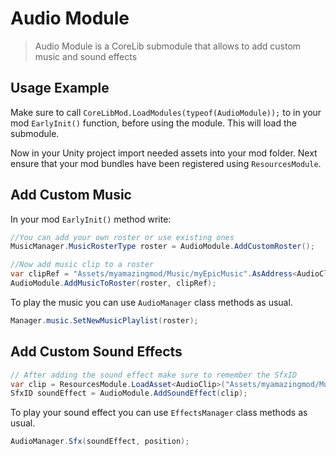 ﻿# Audio Module
> Audio Module is a CoreLib submodule that allows to add custom music and sound effects

## Usage Example
Make sure to call `CoreLibMod.LoadModules(typeof(AudioModule));` to in your mod `EarlyInit()` function, before using the module. This will load the submodule.

Now in your Unity project import needed assets into your mod folder. Next ensure that your mod bundles have been registered using `ResourcesModule`.

## Add Custom Music

In your mod `EarlyInit()` method write:
```cs
//You can add your own roster or use existing ones
MusicManager.MusicRosterType roster = AudioModule.AddCustomRoster();

//Now add music clip to a roster
var clipRef = "Assets/myamazingmod/Music/myEpicMusic".AsAddress<AudioClip>();
AudioModule.AddMusicToRoster(roster, clipRef);
```
To play the music you can use `AudioManager` class methods as usual.
```cs
Manager.music.SetNewMusicPlaylist(roster);
```

## Add Custom Sound Effects

```cs
// After adding the sound effect make sure to remember the SfxID
var clip = ResourcesModule.LoadAsset<AudioClip>("Assets/myamazingmod/Music/my-sound-effect");
SfxID soundEffect = AudioModule.AddSoundEffect(clip);
```
To play your sound effect you can use `EffectsManager` class methods as usual.
```cs
AudioManager.Sfx(soundEffect, position);
```